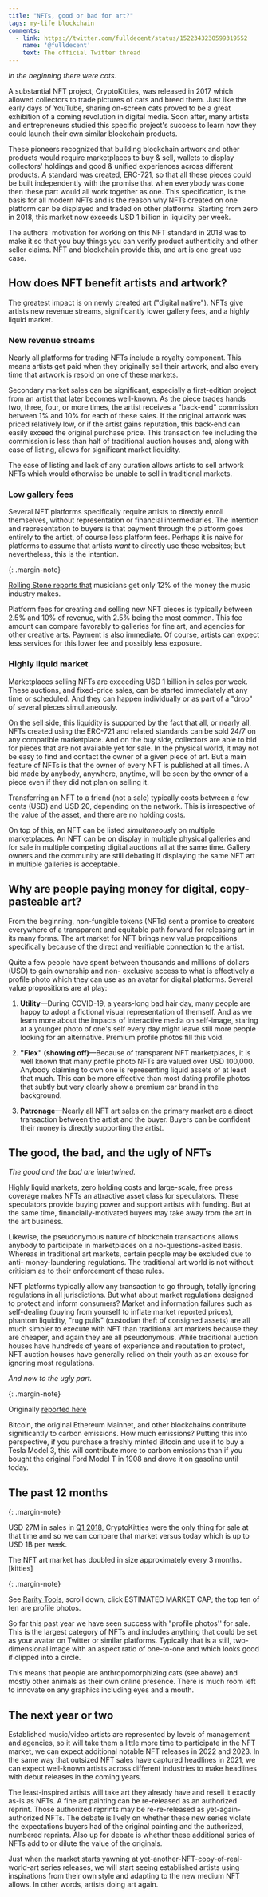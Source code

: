 ```yaml
---
title: "NFTs, good or bad for art?"
tags: my-life blockchain
comments:
  - link: https://twitter.com/fulldecent/status/1522343230599319552
    name: '@fulldecent'
    text: The official Twitter thread
---
```


*In the beginning there were cats.*

A substantial NFT project, CryptoKitties, was released in 2017 which allowed collectors to trade pictures of cats and breed them. Just like the early days of YouTube, sharing on-screen cats proved to be a great exhibition of a coming revolution in digital media. Soon after, many artists and entrepreneurs studied this specific project's success to learn how they could launch their own similar blockchain products.

These pioneers recognized that building blockchain artwork and other products would require marketplaces to buy & sell, wallets to display collectors' holdings and good & unified experiences across different products. A standard was created, ERC-721, so that all these pieces could be built independently with the promise that when everybody was done then these part would all work together as one. This specification, is the basis for all modern NFTs and is the reason why NFTs created on one platform can be displayed and traded on other platforms. Starting from zero in 2018, this market now exceeds USD 1 billion in liquidity per week.

The authors' motivation for working on this NFT standard in 2018 was to make it so that you buy things you can verify product authenticity and other seller claims. NFT and blockchain provide this, and art is one great use case.

## How does NFT benefit artists and artwork?

The greatest impact is on newly created art ("digital native"). NFTs give artists new revenue streams, significantly lower gallery fees, and a highly liquid market.

### New revenue streams

Nearly all platforms for trading NFTs include a royalty component. This means artists get paid when they originally sell their artwork, and also every time that artwork is resold on one of these markets.

Secondary market sales can be significant, especially a first-edition project from an artist that later becomes well-known. As the piece trades hands two, three, four, or more times, the artist receives a "back-end" commission between 1% and 10% for each of these sales. If the original artwork was priced relatively low, or if the artist gains reputation, this back-end can easily exceed the original purchase price. This transaction fee including the commission is less than half of traditional auction houses and, along with ease of listing, allows for significant market liquidity.

The ease of listing and lack of any curation allows artists to sell artwork NFTs which would otherwise be unable to sell in traditional markets.

### Low gallery fees

Several NFT platforms specifically require artists to directly enroll themselves, without representation or financial intermediaries. The intention and representation to buyers is that payment through the platform goes entirely to the artist, of course less platform fees. Perhaps it is naive for platforms to assume that artists *want* to directly use these websites; but nevertheless, this is the intention.

{: .margin-note}

[Rolling Stone reports that](https://www.rollingstone.com/pro/news/music-artists-make-12-percent-from-music-sales-706746/) musicians get only 12% of the money the music industry makes.

Platform fees for creating and selling new NFT pieces is typically between 2.5% and 10% of revenue, with 2.5% being the most common. This fee amount can compare favorably to galleries for fine art, and agencies for other creative arts. Payment is also immediate. Of course, artists can expect less services for this lower fee and possibly less exposure.

### Highly liquid market

Marketplaces selling NFTs are exceeding USD 1 billion in sales per week. These auctions, and fixed-price sales, can be started immediately at any time or scheduled. And they can happen individually or as part of a "drop" of several pieces simultaneously.

On the sell side, this liquidity is supported by the fact that all, or nearly all, NFTs created using the ERC-721 and related standards can be sold 24/7 on any compatible marketplace. And on the buy side, collectors are able to bid for pieces that are not available yet for sale. In the physical world, it may not be easy to find and contact the owner of a given piece of art. But a main feature of NFTs is that the owner of every NFT is published at all times. A bid made by anybody, anywhere, anytime, will be seen by the owner of a piece even if they did not plan on selling it.

Transferring an NFT to a friend (not a sale) typically costs between a few cents (USD) and USD 20, depending on the network. This is irrespective of the value of the asset, and there are no holding costs.

On top of this, an NFT can be listed *simultaneously* on multiple marketplaces. An NFT can be on display in multiple physical galleries and for sale in multiple competing digital auctions all at the same time. Gallery owners and the community are still debating if displaying the same NFT art in multiple galleries is acceptable.

## Why are people paying money for digital, copy-pasteable art?

From the beginning, non-fungible tokens (NFTs) sent a promise to creators everywhere of a transparent and equitable path forward for releasing art in its many forms. The art market for NFT brings new value propositions specifically because of the direct and verifiable connection to the artist.

Quite a few people have spent between thousands and millions of dollars (USD) to gain ownership and non- exclusive access to what is effectively a profile photo which they can use as an avatar for digital platforms. Several value propositions are at play:

1. **Utility**—During COVID-19, a years-long bad hair day, many people are happy to adopt a fictional visual representation of themself. And as we learn more about the impacts of interactive media on self-image, staring at a younger photo of one's self every day might leave still more people looking for an alternative. Premium profile photos fill this void.

2. **"Flex" (showing off)**—Because of transparent NFT marketplaces, it is well known that many profile photo NFTs are valued over USD 100,000. Anybody claiming to own one is representing liquid assets of at least that much. This can be more effective than most dating profile photos that subtly but very clearly show a premium car brand in the background.

3. **Patronage**—Nearly all NFT art sales on the primary market are a direct transaction between the artist and the buyer. Buyers can be confident their money is directly supporting the artist.

## The good, the bad, and the ugly of NFTs

*The good and the bad are intertwined.*

Highly liquid markets, zero holding costs and large-scale, free press coverage makes NFTs an attractive asset class for speculators. These speculators provide buying power and support artists with funding. But at the same time, financially-motivated buyers may take away from the art in the art business.

Likewise, the pseudonymous nature of blockchain transactions allows anybody to participate in marketplaces on a no-questions-asked basis. Whereas in traditional art markets, certain people may be excluded due to anti- money-laundering regulations. The traditional art world is not without criticism as to their enforcement of these rules.

NFT platforms typically allow any transaction to go through, totally ignoring regulations in all jurisdictions. But what about market regulations designed to protect and inform consumers? Market and information failures such as self-dealing (buying from yourself to inflate market reported prices), phantom liquidity, "rug pulls" (custodian theft of consigned assets) are all much simpler to execute with NFT than traditional art markets because they are cheaper, and again they are all pseudonymous. While traditional auction houses have hundreds of years of experience and reputation to protect, NFT auction houses have generally relied on their youth as an excuse for ignoring most regulations.

*And now to the ugly part.*

{: .margin-note}

Originally [reported here](https://fulldecent.blogspot.com/2021/03/tesla-announces-new-model-t.html)

Bitcoin, the original Ethereum Mainnet, and other blockchains contribute significantly to carbon emissions. How much emissions? Putting this into perspective, if you purchase a freshly minted Bitcoin and use it to buy a Tesla Model 3, this will contribute more to carbon emissions than if you bought the original Ford Model T in 1908 and drove it on gasoline until today.

## The past 12 months

{: .margin-note}

USD 27M in sales in [Q1 2018](https://web.archive.org/web/20180402120047/https://kittysales.herokuapp.com/), CryptoKitties were the only thing for sale at that time and so we can compare that market versus today which is up to USD 1B per week.

The NFT art market has doubled in size approximately every 3 months. [kitties]

{: .margin-note}

See [Rarity Tools](https://rarity.tools), scroll down, click ESTIMATED MARKET CAP; the top ten of ten are profile photos.

So far this past year we have seen success with "profile photos'' for sale. This is the largest category of NFTs and includes anything that could be set as your avatar on Twitter or similar platforms. Typically that is a still, two-dimensional image with an aspect ratio of one-to-one and which looks good if clipped into a circle.

This means that people are anthropomorphizing cats (see above) and mostly other animals as their own online presence. There is much room left to innovate on any graphics including eyes and a mouth.

## The next year or two

Established music/video artists are represented by levels of management and agencies, so it will take them a little more time to participate in the NFT market, we can expect additional notable NFT releases in 2022 and 2023. In the same way that outsized NFT sales have captured headlines in 2021, we can expect well-known artists across different industries to make headlines with debut releases in the coming years.

The least-inspired artists will take art they already have and resell it exactly as-is as NFTs. A fine art painting can be re-released as an authorized reprint. Those authorized reprints may be re-re-released as yet-again- authorized NFTs. The debate is lively on whether these new series violate the expectations buyers had of the original painting and the authorized, numbered reprints. Also up for debate is whether these additional series of NFTs add to or dilute the value of the originals.

Just when the market starts yawning at yet-another-NFT-copy-of-real-world-art series releases, we will start seeing established artists using inspirations from their own style and adapting to the new medium NFT allows. In other words, artists doing art again.
